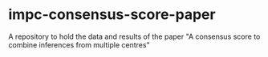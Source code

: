 # impc-consensus-score-paper
A repository to hold the data and results of the paper "A consensus score to combine inferences from multiple centres"
